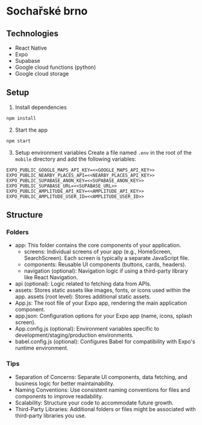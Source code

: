 # Sochařské brno

## Technologies

- React Native
- Expo
- Supabase
- Google cloud functions (python)
- Google cloud storage

## Setup

1. Install dependencies

```bash
npm install
```

2. Start the app

```bash
npm start
```

3. Setup environment variables
   Create a file named `.env` in the root of the `mobile` directory and add the
   following variables:

```
EXPO_PUBLIC_GOOGLE_MAPS_API_KEY=<<GOOGLE_MAPS_API_KEY>>
EXPO_PUBLIC_NEARBY_PLACES_API=<<NEARBY_PLACES_API_KEY>>
EXPO_PUBLIC_SUPABASE_ANON_KEY=<<SUPABASE_ANON_KEY>>
EXPO_PUBLIC_SUPABASE_URL=<<SUPABASE_URL>>
EXPO_PUBLIC_AMPLITUDE_API_KEY=<<AMPLITUDE_API_KEY>>
EXPO_PUBLIC_AMPLITUDE_USER_ID=<<AMPLITUDE_USER_ID>>
```

## Structure

### Folders

- app: This folder contains the core components of your application.
  - screens: Individual screens of your app (e.g., HomeScreen, SearchScreen). Each screen is typically a separate JavaScript file.
  - components: Reusable UI components (buttons, cards, headers).
  - navigation (optional): Navigation logic if using a third-party library like React Navigation.
- api (optional): Logic related to fetching data from APIs.
- assets: Stores static assets like images, fonts, or icons used within the app.
  assets (root level): Stores additional static assets.
- App.js: The root file of your Expo app, rendering the main application component.
- app.json: Configuration options for your Expo app (name, icons, splash screen).
- App.config.js (optional): Environment variables specific to development/staging/production environments.
- babel.config.js (optional): Configures Babel for compatibility with Expo's runtime environment.

### Tips

- Separation of Concerns: Separate UI components, data fetching, and business logic for better maintainability.
- Naming Conventions: Use consistent naming conventions for files and components to improve readability.
- Scalability: Structure your code to accommodate future growth.
- Third-Party Libraries: Additional folders or files might be associated with third-party libraries you use.
